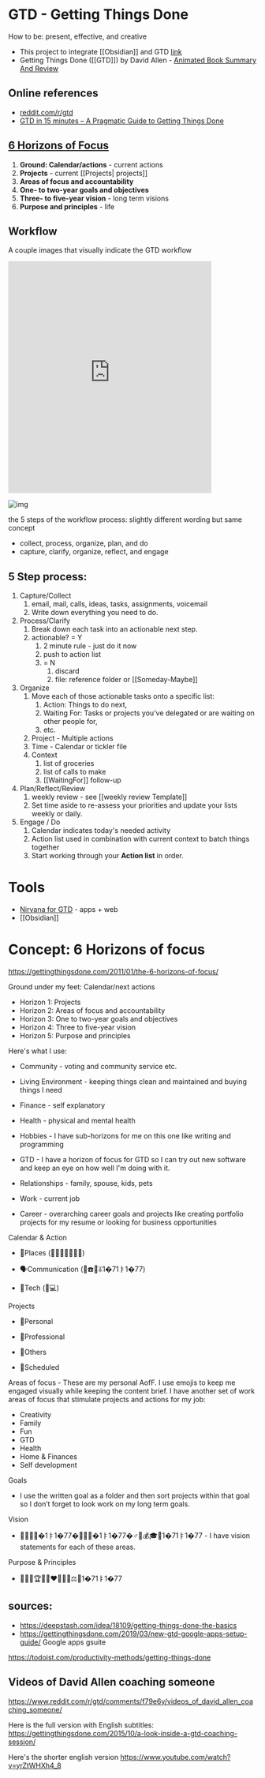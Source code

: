 # GTD - Getting Things Done

How to be:  present, effective, and creative

- This project to integrate [[Obsidian]] and GTD [link](https://github.com/chuckthenerd/GTD-obsidian)
- Getting Things Done ([[GTD]]) by David Allen - [Animated Book Summary And Review](https://www.youtube.com/watch?v=gCswMsONkwY)


## Online references
- [reddit.com/r/gtd](https://www.reddit.com/r/gtd/)
- [GTD in 15 minutes – A Pragmatic Guide to Getting Things Done](https://hamberg.no/gtd)

## [6 Horizons of Focus](https://gettingthingsdone.com/2011/01/the-6-horizons-of-focus/)
1. **Ground: Calendar/actions**  - current actions
2. **Projects**  - current [[Projects|  projects]]
3. **Areas of focus and accountability**  
4. **One- to two-year goals and objectives**  
5. **Three- to five-year vision**  - long term visions
6. **Purpose and principles** - life


## Workflow
A couple images that visually indicate the GTD workflow

<iframe  
	border=0
	frameborder=0
	height=470
	width=412
	src="https://cdn.lifehack.org/wp-content/uploads/2007/02/20070206-gtd-workflow.gif"></iframe>

![img](https://i.imgur.com/Nig5QRi.png)


the 5 steps of the workflow process:  slightly different wording but same concept
- collect, process, organize, plan, and do
- capture, clarify, organize, reflect, and engage

## 5 Step process:
1. Capture/Collect
	1. email, mail, calls, ideas, tasks, assignments, voicemail
	2. Write down everything you need to do.
2. Process/Clarify
	1. Break down each task into an actionable next step.
	2. actionable? = Y
		1. 2 minute rule - just do it now
		2. push to action list
		3. = N
			1. discard
			2. file:  reference folder or [[Someday-Maybe]]
3. Organize
	1. Move each of those actionable tasks onto a specific list: 
		1. Action: Things to do next, 
		2. Waiting For: Tasks or projects you’ve delegated or are waiting on other people for, 
		3. etc.
	2. Project -
	Multiple actions
	3. Time - 
		Calendar or tickler file
	1. Context
		1. list of groceries
		2. list of calls to make
		3. [[WaitingFor]] follow-up
4. Plan/Reflect/Review
	1. weekly review - see [[weekly review Template]]
	2. Set time aside to re-assess your priorities and update your lists weekly or daily.
5. Engage / Do
	1. Calendar indicates today's needed activity
	2. Action list used in combination with current context to batch things together
	3. Start working through your __Action list__ in order.


# Tools
- [Nirvana for GTD](https://www.nirvanahq.com/) - apps + web
- [[Obsidian]]

# Concept:  6 Horizons of focus
https://gettingthingsdone.com/2011/01/the-6-horizons-of-focus/

Ground under my feet: Calendar/next actions
- Horizon 1: Projects
- Horizon 2: Areas of focus and accountability
- Horizon 3: One to two-year goals and objectives
- Horizon 4: Three to five-year vision
- Horizon 5: Purpose and principles	


Here's what I use:

* Community - voting and community service etc.

* Living Environment - keeping things clean and maintained and buying things I need

* Finance - self explanatory

* Health - physical and mental health

* Hobbies - I have sub-horizons for me on this one like writing and programming

* GTD - I have a horizon of focus for GTD so I can try out new software and keep an eye on how well I'm doing with it.

* Relationships - family, spouse, kids, pets

* Work - current job

* Career - overarching career goals and projects like creating portfolio projects for my resume or looking for business opportunities


Calendar & Action


- 📍Places (🌳🏡🚗🛒🕋🚛🏢)

- 🗣Communication (👤☎️📧⏄1�71ￄ1�77)

- 📡Tech (📱💻)


Projects

- 📘Personal

- 📕Professional

- 📙Others

- 📙Scheduled

Areas of focus - These are my personal AofF. I use emojis to keep me engaged visually while keeping the content brief. I have another set of work areas of focus that stimulate projects and actions for my job:

- Creativity
- Family
- Fun
- GTD
- Health
- Home & Finances
- Self development


Goals

- I use the written goal as a folder and then sort projects within that goal so I don’t forget to look work on my long term goals.

Vision

- 🔮🎉👨‍👩�1ￄ1�77�👧🧘🏻�1ￄ1�77�♂️🏡💰🎓👄1�71ￄ1�77 - I have vision statements for each of these areas. 

Purpose & Principles

- 🧗🏻‍♂️🏆🥋😁❤️🙏🏻🌱⚖️🔄1�71ￄ1�77



## sources:
- https://deepstash.com/idea/18109/getting-things-done-the-basics
- https://gettingthingsdone.com/2019/03/new-gtd-google-apps-setup-guide/ Google apps gsuite

https://todoist.com/productivity-methods/getting-things-done


## Videos of David Allen coaching someone

https://www.reddit.com/r/gtd/comments/f79e6y/videos_of_david_allen_coaching_someone/

Here is the full version with English subtitles: https://gettingthingsdone.com/2015/10/a-look-inside-a-gtd-coaching-session/

Here's the shorter english version https://www.youtube.com/watch?v=yrZtWHXh4_8